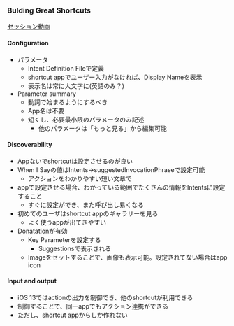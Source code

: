 ### Bulding Great Shortcuts
[セッション動画](https://developer.apple.com/videos/play/wwdc2019/805/)

#### Configuration
- パラメータ
  - Intent Definition Fileで定義
  - shortcut appでユーザー入力がなければ、Display Nameを表示
  - 表示名は常に大文字に(英語のみ？)
- Parameter summary
  - 動詞で始まるようにするべき
  - App名は不要
  - 短くし、必要最小限のパラメータのみ記述
    - 他のパラメータは「もっと見る」から編集可能

#### Discoverability
- Appないでshortcutは設定させるのが良い
- When I Sayの値はIntents->suggestedInvocationPhraseで設定可能
  - アクションをわかりやすい短い文章で
- appで設定させる場合、わかっている範囲でたくさんの情報をIntentsに設定すること
  - すぐに設定ができ、また呼び出し易くなる
- 初めてのユーザはshortcut appのギャラリーを見る
  - よく使うappが出てきやすい
- Donatationが有効
  - Key Parameterを設定する
    - Suggestionsで表示される
  - Imageをセットすることで、画像も表示可能。設定されてない場合はapp icon

#### Input and output
- iOS 13ではactionの出力を制御でき、他のshortcutが利用できる
- 制御することで、同一appでもアクション連携ができる
- ただし、shortcut appからしか作れない

